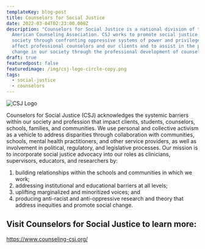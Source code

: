 ```yaml
---
templateKey: blog-post
title: ​Counselors for Social Justice
date: 2022-03-04T02:23:00.000Z
description: "Counselors for Social Justice is a national division of the
  American Counseling Association. CSJ works to promote social justice in our
  society through confronting oppressive systems of power and privilege that
  affect professional counselors and our clients and to assist in the positive
  change in our society through the professional development of counselors. "
draft: true
featuredpost: false
featuredimage: /img/csj-logo-circle-copy.png
tags:
  - social-justice
  - counselors
---
```


![CSJ Logo](/img/csj-logo-circle-copy.png)

Counselors for Social Justice (CSJ) acknowledges the systemic barriers within our society and profession that impact clients, students, counselors, schools, families, and communities. We use personal and collective activism as a vehicle to address disparities through collaboration with communities, schools, mental health practitioners, and other service providers, as well as involvement in political, regulatory, and legislative processes. Our mission is to incorporate social justice advocacy into our roles as clinicians, supervisors, educators, and researchers by:

1. building relationships within the schools and communities in which we work;
2. addressing institutional and educational barriers at all levels;
3. uplifting marginalized and minoritized voices; and
4. producing anti-racist and anti-oppressive research and theory that address inequities and promote social change.

## Visit Counselors for Social Justice to learn more:

<https://www.counseling-csj.org/>
